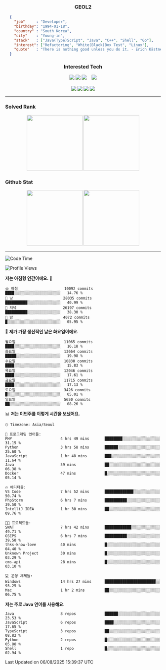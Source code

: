 <div align="center">

  ### GEOL2
</div>

```json
  {
    "job"     : "Developer",
    "birthday": "1994-01-18",
    "country" : "South Korea",
    "city"    : "Young-in",
    "stack"   : ["Java(Type)Script", "Java", "C++", "Shell", "Go"],
    "interest": ["Refactoring", "White(Black)Box Test", "Linux"], 
    "quote"   : "There is nothing good unless you do it. - Erich Kästner"
  }
  ```
  
<div align="center">
  
  ### Interested Tech
  
  <!-- <img src="https://img.shields.io/badge/Laravel-F05340?style=flat-square&logo=Laravel&logoColor=white"> -->
  <img src="https://img.shields.io/badge/SpringBoot-6DB33F?style=flat-square&logo=SpringBoot&logoColor=white">
  <!-- <img src="https://img.shields.io/badge/-NestJs-ea2845?style=flat-square&logo=nestjs&logoColor=white"> -->
  <!-- <img src="https://img.shields.io/badge/Express-000000?style=flat-square&logo=Express&logoColor=white"> -->
  <!-- <img src="https://img.shields.io/badge/Three.js-000000?style=flat-square&logo=Three.js&logoColor=white"> -->
  <img src="https://img.shields.io/badge/React-61DAFB?style=flat-square&logo=React&logoColor=black">
  <!-- <img src="https://img.shields.io/badge/next.js-000000?style=flat-square&logo=nextdotjs&logoColor=white"> -->
  <img src="https://img.shields.io/badge/OpenAI-%23412991?style=flat-square&logo=openai&logoColor=white">
  &nbsp;&nbsp;
  <!-- <br><br> -->
  
  <img src="https://img.shields.io/badge/junit-%23E33332?style=flat-square&logo=junit5&logoColor=white">
  <!-- <img src="https://img.shields.io/badge/Jest-323330?style=flat-square&logo=Jest&logoColor=white"> -->
  <br><br>
  
  <img src="https://img.shields.io/badge/Java-ED8B00?style=flat-square&logo=openjdk&logoColor=white">
  <img src="https://img.shields.io/badge/JavaScript-F7DF1E?style=flat-square&logo=JavaScript&logoColor=black">
  <img src="https://img.shields.io/badge/TypeScript-007acc?style=flat-square&logo=TypeScript&logoColor=black">
  <img src="https://img.shields.io/badge/Go-00ADD8?logo=Go&logoColor=white&style=flat-square">
  <!-- <img src="https://img.shields.io/badge/MySQL-4479A1?style=flat-square&logo=mysql&logoColor=white"><br> -->

</div>

------------

  ### Solved Rank
  
  <div align="center">
    <img height="180em" src="https://mazassumnida.wtf/api/v2/generate_badge?boj=geol2">
    <img height="180em" src="https://leetcard.jacoblin.cool/Geol2?theme=light&font=Gugi&border=0&radius=20">
  </div>
  
  ### Github Stat 
  <div align="center">
    <img height="180em" src="https://github-readme-stats-omega-five-90.vercel.app/api/?username=geol2&show_icons=true&theme=dark">
    <img height="180em" src="https://github-readme-stats-omega-five-90.vercel.app/api/top-langs/?username=geol2&show_icons=true&hide=cmake,EJS,css,scss,html,VUE&layout=compact&theme=dark&exclude_repo=raspi-web&count_private=true&langs_count=10">
  </div>
  
------------

  <!--START_SECTION:waka-->
![Code Time](http://img.shields.io/badge/Code%20Time-4%2C260%20hrs%2034%20mins-blue)

![Profile Views](http://img.shields.io/badge/Profile%20Views-1-blue)

**저는 아침형 인간이에요. 🐤** 

```text
🌞 아침                     10092 commits       ████░░░░░░░░░░░░░░░░░░░░░   14.76 % 
🌆 낮　                     28035 commits       ██████████░░░░░░░░░░░░░░░   40.99 % 
🌃 저녁                     26197 commits       ██████████░░░░░░░░░░░░░░░   38.30 % 
🌙 밤　                     4072 commits        █░░░░░░░░░░░░░░░░░░░░░░░░   05.95 % 
```
📅 **제가 가장 생산적인 날은 화요일이에요.** 

```text
월요일                      11065 commits       ████░░░░░░░░░░░░░░░░░░░░░   16.18 % 
화요일                      13664 commits       █████░░░░░░░░░░░░░░░░░░░░   19.98 % 
수요일                      10830 commits       ████░░░░░░░░░░░░░░░░░░░░░   15.83 % 
목요일                      12046 commits       ████░░░░░░░░░░░░░░░░░░░░░   17.61 % 
금요일                      11715 commits       ████░░░░░░░░░░░░░░░░░░░░░   17.13 % 
토요일                      3426 commits        █░░░░░░░░░░░░░░░░░░░░░░░░   05.01 % 
일요일                      5650 commits        ██░░░░░░░░░░░░░░░░░░░░░░░   08.26 % 
```


📊 **저는 이번주를 이렇게 시간을 보냈어요.** 

```text
🕑︎ Timezone: Asia/Seoul

💬 프로그래밍 언어들: 
PHP                      4 hrs 49 mins       ████████░░░░░░░░░░░░░░░░░   31.15 % 
Python                   3 hrs 58 mins       ██████░░░░░░░░░░░░░░░░░░░   25.60 % 
JavaScript               1 hr 48 mins        ███░░░░░░░░░░░░░░░░░░░░░░   11.64 % 
Java                     59 mins             ██░░░░░░░░░░░░░░░░░░░░░░░   06.38 % 
Docker                   47 mins             █░░░░░░░░░░░░░░░░░░░░░░░░   05.14 % 

🔥 에디터들: 
VS Code                  7 hrs 52 mins       █████████████░░░░░░░░░░░░   50.74 % 
PhpStorm                 6 hrs 7 mins        ██████████░░░░░░░░░░░░░░░   39.50 % 
IntelliJ IDEA            1 hr 30 mins        ██░░░░░░░░░░░░░░░░░░░░░░░   09.76 % 

🐱‍💻 프로젝트들: 
SWAT                     7 hrs 42 mins       ████████████░░░░░░░░░░░░░   49.71 % 
GSEPS                    6 hrs 7 mins        ██████████░░░░░░░░░░░░░░░   39.50 % 
thks-know-love           40 mins             █░░░░░░░░░░░░░░░░░░░░░░░░   04.40 % 
Unknown Project          30 mins             █░░░░░░░░░░░░░░░░░░░░░░░░   03.29 % 
cms-api                  28 mins             █░░░░░░░░░░░░░░░░░░░░░░░░   03.10 % 

💻 운영 체제들: 
Windows                  14 hrs 27 mins      ███████████████████████░░   93.25 % 
Mac                      1 hr 2 mins         ██░░░░░░░░░░░░░░░░░░░░░░░   06.75 % 
```

**저는 주로 Java 언어를 사용해요.** 

```text
Java                     8 repos             ██████░░░░░░░░░░░░░░░░░░░   23.53 % 
JavaScript               6 repos             ████░░░░░░░░░░░░░░░░░░░░░   17.65 % 
TypeScript               3 repos             ██░░░░░░░░░░░░░░░░░░░░░░░   08.82 % 
Python                   2 repos             █░░░░░░░░░░░░░░░░░░░░░░░░   05.88 % 
Shell                    1 repo              █░░░░░░░░░░░░░░░░░░░░░░░░   02.94 % 
```




 Last Updated on 06/08/2025 15:39:37 UTC
<!--END_SECTION:waka-->

<div align="center">
  
  <!-- [![Hits](https://hits.seeyoufarm.com/api/count/incr/badge.svg?url=https%3A%2F%2Fgithub.com%2Fgeol2&count_bg=%2379C83D&title_bg=%23555555&icon=myspace.svg&icon_color=%23E7E7E7&title=hits&edge_flat=false)](https://hits.seeyoufarm.com) -->
  
</div>

<!--
**Geol2/Geol2** is a ✨ _special_ ✨ repository because its `README.md` (this file) appears on your GitHub profile.

Here are some ideas to get you started:
- 🔭 I’m currently working on ...
- 🌱 I’m currently learning ...
- 👯 I’m looking to collaborate on ...
- 🤔 I’m looking for help with ...
- 💬 Ask me about ...
- 📫 How to reach me: ...
- 😄 Pronouns: ...
- ⚡ Fun fact: ...
-->

